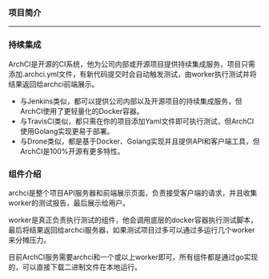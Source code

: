 ### 项目简介

---

### 持续集成

ArchCI是开源的CI系统，他为公司内部或开源项目提供持续集成服务，项目只需添加.archci.yml文件，有新代码提交时会自动触发测试，由worker执行测试并将结果返回给archci前端展示。

* 与Jenkins类似，都可以提供公司内部以及开源项目的持续集成服务，但ArchCI使用了更轻量化的Docker容器。
* 与TravisCI类似，都只需在你的项目添加Yaml文件即可执行测试，但ArchCI使用Golang实现更易于部署。
* 与Drone类似，都是基于Docker、Golang实现并且提供API和客户端工具，但ArchCI是100%开源有更多特性。

### 组件介绍

archci是整个项目API服务器和前端展示页面，负责接受客户端的请求，并且收集worker的测试报告，最后展示给用户。

worker是真正负责执行测试的组件，他会调用底层的docker容器执行测试脚本，最后将结果返回给archci服务器，如果测试项目过多可以通过多运行几个worker来分摊压力。

目前ArchCI服务需要archci和一个或以上worker即可，所有组件都是通过go实现的，可以直接下载二进制文件在本地运行。

